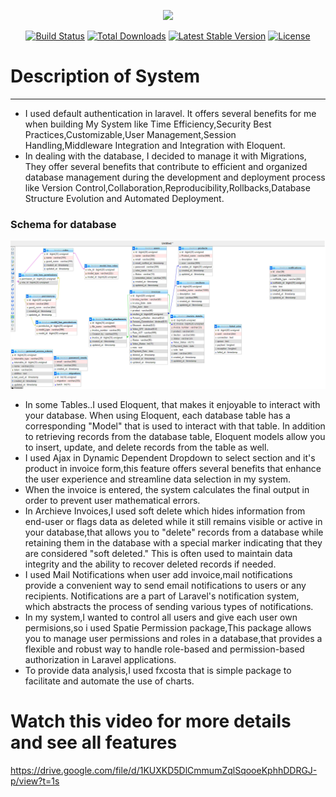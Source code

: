 <p align="center"><a href="https://laravel.com" target="_blank"><img src="https://raw.githubusercontent.com/laravel/art/master/logo-lockup/5%20SVG/2%20CMYK/1%20Full%20Color/laravel-logolockup-cmyk-red.svg" width="400"></a></p>

<p align="center">
<a href="https://travis-ci.org/laravel/framework"><img src="https://travis-ci.org/laravel/framework.svg" alt="Build Status"></a>
<a href="https://packagist.org/packages/laravel/framework"><img src="https://img.shields.io/packagist/dt/laravel/framework" alt="Total Downloads"></a>
<a href="https://packagist.org/packages/laravel/framework"><img src="https://img.shields.io/packagist/v/laravel/framework" alt="Latest Stable Version"></a>
<a href="https://packagist.org/packages/laravel/framework"><img src="https://img.shields.io/packagist/l/laravel/framework" alt="License"></a>
</p>

# Description of System
***************************************************************************************************
* I used default authentication in laravel. It offers several benefits for me when building My System like Time Efficiency,Security Best Practices,Customizable,User Management,Session Handling,Middleware Integration and Integration with Eloquent.
* In dealing with the database, I decided to manage it with Migrations, They offer several benefits that contribute to efficient and organized database management during the development and deployment process like Version Control,Collaboration,Reproducibility,Rollbacks,Database Structure Evolution and Automated Deployment.
### Schema for database
![Schema Image](https://github.com/Abdelrahmanm22/InvoiceSystem/blob/main/database.png)

* In some Tables..I used Eloquent, that makes it enjoyable to interact with your database. When using Eloquent, each database table has a corresponding "Model" that is used to interact with that table. In addition to retrieving records from the database table, Eloquent models allow you to insert, update, and delete records from the table as well.
* I used Ajax in Dynamic Dependent Dropdown to select section and it's product in invoice form,this feature offers several benefits that enhance the user experience and streamline data selection in my system.
* When the invoice is entered, the system calculates the final output in order to prevent user mathematical errors.
* In Archieve Invoices,I used soft delete which hides information from end-user or flags data as deleted while it still remains visible or active in your database,that allows you to "delete" records from a database while retaining them in the database with a special marker indicating that they are considered "soft deleted." This is often used to maintain data integrity and the ability to recover deleted records if needed.
* I used Mail Notifications when user add invoice,mail notifications provide a convenient way to send email notifications to users or any recipients. Notifications are a part of Laravel's notification system, which abstracts the process of sending various types of notifications.
* In my system,I wanted to control all users and give each user own permisions,so i used Spatie Permission package,This package allows you to manage user permissions and roles in a database,that provides a flexible and robust way to handle role-based and permission-based authorization in Laravel applications.
* To provide data analysis,I used fxcosta that is simple package to facilitate and automate the use of charts.

# Watch this video for more details and see all features

https://drive.google.com/file/d/1KUXKD5DlCmmumZqlSqooeKphhDDRGJ-p/view?t=1s
